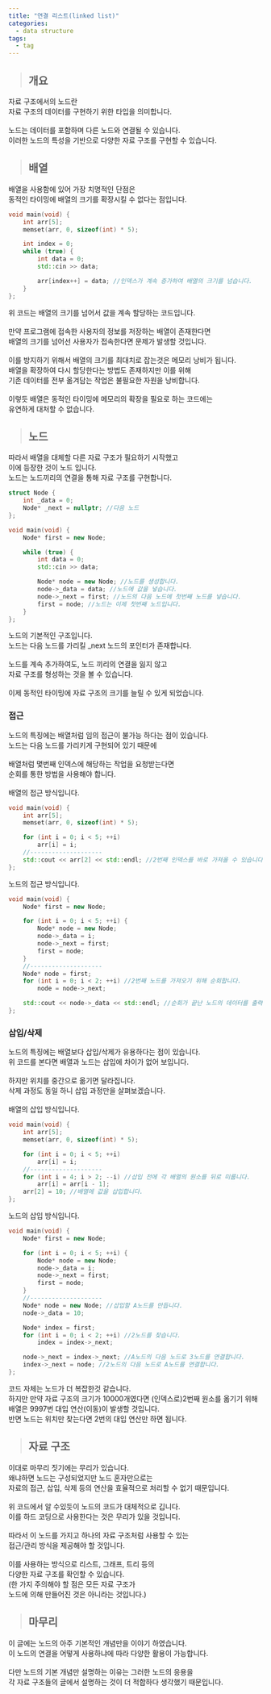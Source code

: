 ```yaml
---
title: "연결 리스트(linked list)"
categories:
  - data structure
tags:
  - tag
---
```

> ## 개요

자료 구조에서의 노드란<br>
자료 구조의 데이터를 구현하기 위한 타입을 의미합니다.<br>
<br>
노드는 데이터를 포함하며 다른 노드와 연결될 수 있습니다.<br>
이러한 노드의 특성을 기반으로 다양한 자료 구조를 구현할 수 있습니다.

> ## 배열

배열을 사용함에 있어 가장 치명적인 단점은<br>
동적인 타이밍에 배열의 크기를 확장시킬 수 없다는 점입니다.
```cpp
void main(void) {
	int arr[5];
	memset(arr, 0, sizeof(int) * 5);

	int index = 0;
	while (true) {
		int data = 0;
		std::cin >> data;

		arr[index++] = data; //인덱스가 계속 증가하여 배열의 크기를 넘습니다.
	}
};
```
위 코드는 배열의 크기를 넘어서 값을 계속 할당하는 코드입니다.<br>
<br>
만약 프로그램에 접속한 사용자의 정보를 저장하는 배열이 존재한다면<br>
배열의 크기를 넘어선 사용자가 접속한다면 문제가 발생할 것입니다.<br>
<br>
이를 방지하기 위해서 배열의 크기를 최대치로 잡는것은 메모리 낭비가 됩니다.<br>
배열을 확장하여 다시 할당한다는 방법도 존재하지만 이를 위해<br>
기존 데이터를 전부 옮겨담는 작업은 불필요한 자원을 낭비합니다.<br>
<br>
이렇듯 배열은 동적인 타이밍에 메모리의 확장을 필요로 하는 코드에는<br>
유연하게 대처할 수 없습니다.
> ## 노드

따라서 배열을 대체할 다른 자료 구조가 필요하기 시작했고<br>
이에 등장한 것이 노드 입니다.<br>
노드는 노드끼리의 연결을 통해 자료 구조를 구현합니다.
```cpp
struct Node {
	int _data = 0;
	Node* _next = nullptr; //다음 노드
};

void main(void) {
	Node* first = new Node;

	while (true) {
		int data = 0;
		std::cin >> data;

		Node* node = new Node; //노드를 생성합니다.
		node->_data = data; //노드에 값을 넣습니다.
		node->_next = first; //노드의 다음 노드에 첫번째 노드를 넣습니다.
		first = node; //노드는 이제 첫번째 노드입니다.
	}
};
```
노드의 기본적인 구조입니다.<br>
노드는 다음 노드를 가리킬 \_next 노드의 포인터가 존재합니다.<br>
<br>
노드를 계속 추가하여도, 노드 끼리의 연결을 잃지 않고<br>
자료 구조를 형성하는 것을 볼 수 있습니다.<br>
<br>
이제 동적인 타이밍에 자료 구조의 크기를 늘릴 수 있게 되었습니다.
### 접근
노드의 특징에는 배열처럼 임의 접근이 불가능 하다는 점이 있습니다.<br>
노드는 다음 노드를 가리키게 구현되어 있기 때문에<br>
<br>
배열처럼 몇번째 인덱스에 해당하는 작업을 요청받는다면<br>
순회를 통한 방법을 사용해야 합니다.<br>
<br>
배열의 접근 방식입니다.
```cpp
void main(void) {
	int arr[5];
	memset(arr, 0, sizeof(int) * 5);

	for (int i = 0; i < 5; ++i)
		arr[i] = i;
	//--------------------
	std::cout << arr[2] << std::endl; //2번째 인덱스를 바로 가져올 수 있습니다.
};
```
노드의 접근 방식입니다.
```cpp
void main(void) {
	Node* first = new Node;

	for (int i = 0; i < 5; ++i) {
		Node* node = new Node;
		node->_data = i;
		node->_next = first;
		first = node;
	}
	//--------------------
	Node* node = first;
	for (int i = 0; i < 2; ++i) //2번째 노드를 가져오기 위해 순회합니다.
		node = node->_next;

	std::cout << node->_data << std::endl; //순회가 끝난 노드의 데이터를 출력합니다.
};
```
### 삽입/삭제
노드의 특징에는 배열보다 삽입/삭제가 유용하다는 점이 있습니다.<br>
위 코드를 본다면 배열과 노드는 삽입에 차이가 없어 보입니다.<br>
<br>
하지만 위치를 중간으로 옮기면 달라집니다.<br>
삭제 과정도 동일 하니 삽입 과정만을 살펴보겠습니다.<br>
<br>
배열의 삽입 방식입니다.
```cpp
void main(void) {
	int arr[5];
	memset(arr, 0, sizeof(int) * 5);

	for (int i = 0; i < 5; ++i)
		arr[i] = i;
	//--------------------
	for (int i = 4; i > 2; --i) //삽입 전에 각 배열의 원소를 뒤로 미룹니다.
		arr[i] = arr[i - 1];
	arr[2] = 10; //배열에 값을 삽입합니다.
};
```
노드의 삽입 방식입니다.
```cpp
void main(void) {
	Node* first = new Node;

	for (int i = 0; i < 5; ++i) {
		Node* node = new Node;
		node->_data = i;
		node->_next = first;
		first = node;
	}
	//--------------------
	Node* node = new Node; //삽입할 A노드를 만듭니다.
	node->_data = 10;

	Node* index = first;
	for (int i = 0; i < 2; ++i) //2노드를 찾습니다.
		index = index->_next;

	node->_next = index->_next; //A노드의 다음 노드로 3노드를 연결합니다.
	index->_next = node; //2노드의 다음 노드로 A노드를 연결합니다.
};
```
코드 자체는 노드가 더 복잡한것 같습니다.<br>
하지만 만약 자료 구조의 크기가 10000개였다면 (인덱스로)2번째 원소를 옮기기 위해<br>
배열은 9997번 대입 연산(이동)이 발생할 것입니다.<br>
반면 노드는 위치만 찾는다면 2번의 대입 연산만 하면 됩니다.
> ## 자료 구조

이대로 마무리 짓기에는 무리가 있습니다.<br>
왜냐하면 노드는 구성되었지만 노드 혼자만으로는<br>
자료의 접근, 삽입, 삭제 등의 연산을 효율적으로 처리할 수 없기 때문입니다.<br>
<br>
위 코드에서 알 수있듯이 노드의 코드가 대체적으로 깁니다.<br>
이를 하드 코딩으로 사용한다는 것은 무리가 있을 것입니다.<br>
<br>
따라서 이 노드를 가지고 하나의 자료 구조처럼 사용할 수 있는<br>
접근/관리 방식을 제공해야 할 것입니다.<br>
<br>
이를 사용하는 방식으로 리스트, 그래프, 트리 등의<br>
다양한 자료 구조를 확인할 수 있습니다.<br>
(한 가지 주의해야 할 점은 모든 자료 구조가<br>
노드에 의해 만들어진 것은 아니라는 것입니다.)
> ## 마무리

이 글에는 노드의 아주 기본적인 개념만을 이야기 하였습니다.<br>
이 노드의 연결을 어떻게 사용하냐에 따라 다양한 활용이 가능합니다.<br>
<br>
다만 노드의 기본 개념만 설명하는 이유는 그러한 노드의 응용을<br>
각 자료 구조들의 글에서 설명하는 것이 더 적합하다 생각했기 때문입니다.
